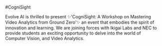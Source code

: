 #CogniSight

Evolve AI is thrilled to present ✨'CogniSight: A Workshop on Mastering Video Analytics from Ground Zero'✨ an event that embodies the spirit of innovation and learning. We are joining forces with Ikigai Labs and NEC to provide students an exciting opportunity to delve into the world of Computer Vision, and Video Analytics.
<!--

**Here are some ideas to get you started:**

🙋‍♀️ A short introduction - what is your organization all about?
🌈 Contribution guidelines - how can the community get involved?
👩‍💻 Useful resources - where can the community find your docs? Is there anything else the community should know?
🍿 Fun facts - what does your team eat for breakfast?
🧙 Remember, you can do mighty things with the power of [Markdown](https://docs.github.com/github/writing-on-github/getting-started-with-writing-and-formatting-on-github/basic-writing-and-formatting-syntax)
-->
